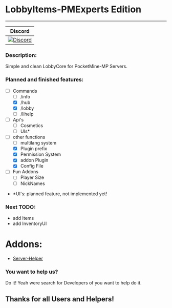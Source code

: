 # LobbyItems-PMExperts Edition
---
| Discord |
| :-----: |
[![Discord](https://img.shields.io/badge/chat-on%20discord-7289da.svg)](https://discord.gg/M7aQfm) |

### Description:
Simple and clean LobbyCore for PocketMine-MP Servers.

### Planned and finished features:
- [ ] Commands
    - [ ] /info
    - [x] /hub
    - [x] /lobby
    - [ ] /lihelp
- [ ] Api's
    - [ ] Cosmetics
    - [ ] UIs*
- [ ] other functions
    - [ ] multilang system
    - [x] Plugin prefix
    - [x] Permission System
    - [x] addon Plugin
    - [x] Config File
- [ ] Fun Addons
    - [ ] Player Size
    - [ ] NickNames
* *UI's: planned feature, not implemented yet!

### Next TODO:
- add Items
- add InventoryUI

# Addons:

- [Server-Helper](https://github.com/PMExpertsDE/Server-Helper)

### You want to help us?
Do it! Yeah were search for Developers of you want to help do it.

## Thanks for all Users and Helpers!
